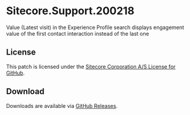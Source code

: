 # Sitecore.Support.200218
Value (Latest visit) in the Experience Profile search displays engagement value of the first contact interaction instead of the last one

## License  
This patch is licensed under the [Sitecore Corporation A/S License for GitHub](https://github.com/sitecoresupport/Sitecore.Support.200218/blob/master/LICENSE).  

## Download  
Downloads are available via [GitHub Releases](https://github.com/sitecoresupport/Sitecore.Support.200218/releases).  
